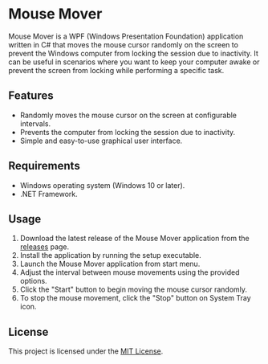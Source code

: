 # Mouse Mover

Mouse Mover is a WPF (Windows Presentation Foundation) application written in C# that moves the mouse cursor randomly on the screen to prevent the Windows computer from locking the session due to inactivity. It can be useful in scenarios where you want to keep your computer awake or prevent the screen from locking while performing a specific task.

## Features

- Randomly moves the mouse cursor on the screen at configurable intervals.
- Prevents the computer from locking the session due to inactivity.
- Simple and easy-to-use graphical user interface.

## Requirements

- Windows operating system (Windows 10 or later).
- .NET Framework.

## Usage

1. Download the latest release of the Mouse Mover application from the [releases](https://github.com/petrehoffmann/mousemover/releases) page.
2. Install the application by running the setup executable.
3. Launch the Mouse Mover application from start menu.
4. Adjust the interval between mouse movements using the provided options.
5. Click the "Start" button to begin moving the mouse cursor randomly.
6. To stop the mouse movement, click the "Stop" button on System Tray icon.

## License

This project is licensed under the [MIT License](LICENSE).

